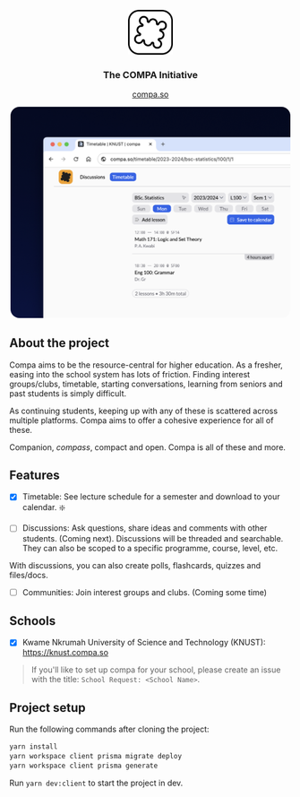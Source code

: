 <p align="center"><img src="client/public/sym-outline.svg" width="80"/></p>

<h3 align="center">The COMPA Initiative</h3>
<p align="center"><a href="https://compa.so">compa.so</a></p>

<p align="center"><img src="assets/sc-timetable.png" style="border-radius: 1rem" width="500"/></p>

## About the project

Compa aims to be the resource-central for higher education. As a fresher, easing into the school system has lots of friction. Finding interest groups/clubs, timetable, starting conversations, learning from seniors and past students is simply difficult.

As continuing students, keeping up with any of these is scattered across multiple platforms. Compa aims to offer a cohesive experience for all of these.

Companion, _compass_, compact and open. Compa is all of these and more.

## Features

- [x] Timetable: See lecture schedule for a semester and download to your calendar. ❇️

- [ ] Discussions: Ask questions, share ideas and comments with other students. (Coming next). Discussions will be threaded and searchable. They can also be scoped to a specific programme, course, level, etc.

With discussions, you can also create polls, flashcards, quizzes and files/docs.

- [ ] Communities: Join interest groups and clubs. (Coming some time)

## Schools

- [x] Kwame Nkrumah University of Science and Technology (KNUST): https://knust.compa.so

> If you'll like to set up compa for your school, please create an issue with the title: `School Request: <School Name>`.

## Project setup

Run the following commands after cloning the project:

```sh
yarn install
yarn workspace client prisma migrate deploy
yarn workspace client prisma generate
```

Run `yarn dev:client` to start the project in dev.

